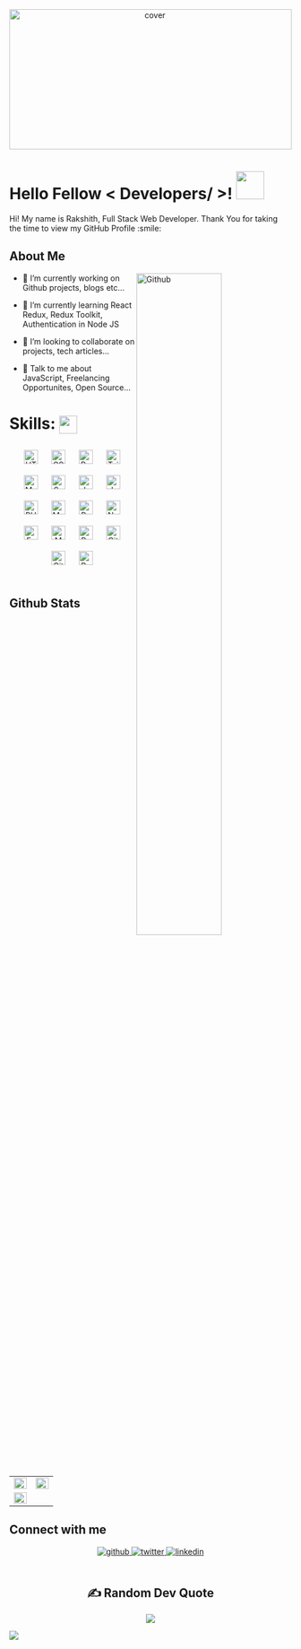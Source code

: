 <div align="center">
<img width="100%" height = "250px" src="https://cdn.pfps.gg/banners/9147-dark-n-purple-sky-banner.gif" alt="cover" />
</div>

<h1> Hello Fellow < Developers/ >! <img src = "https://raw.githubusercontent.com/rahulbanerjee26/githubProfileReadmeGenerator/main/gifs/wave.gif" width = 50px height='50px'> </h1>
<div size='20px'> Hi! My name is Rakshith, Full Stack Web Developer.
 Thank You for taking the time to view my GitHub Profile :smile: 
</div>

<h2 style="display: flex; align-items: center;">
  About Me 
<!--   <img src="https://raw.githubusercontent.com/rahulbanerjee26/githubProfileReadmeGenerator/main/gifs/eatSleepCodeRepeat.gif" width="100px" style="margin-left: 10px;"> -->
</h2>

<img width="55%" align="right" alt="Github" src="https://raw.githubusercontent.com/rahulbanerjee26/githubProfileReadmeGenerator/47a1a7b035154ce002fffc42e803b6ca8acbc4f3/gifs/git-header.svg" />


- 🔭 I’m currently working on Github projects, blogs etc...

- 🌱 I’m currently learning React Redux, Redux Toolkit, Authentication in Node JS 

- 👯 I’m looking to collaborate on projects, tech articles... 

- 💬 Talk to me about JavaScript, Freelancing Opportunites, Open Source... 

# Skills: <img src = "https://raw.githubusercontent.com/rahulbanerjee26/githubProfileReadmeGenerator/main/gifs/code.gif" width = 32px height=32px style="vertical-align: middle;">

<div align="center">  
<a href="https://en.wikipedia.org/wiki/HTML5" target="_blank"><img style="margin: 10px" src="https://imgs.search.brave.com/np9Suzrp_3kNkWQhHCshEnLZq-1foqWL_DUMi9XXyWE/rs:fit:860:0:0/g:ce/aHR0cHM6Ly91cGxv/YWQud2lraW1lZGlh/Lm9yZy93aWtpcGVk/aWEvY29tbW9ucy8z/LzM4L0hUTUw1X0Jh/ZGdlLnN2Zw.svg" alt="HTML5" height="25" width="25" /></a>  
<a href="https://www.w3schools.com/css/" target="_blank"><img style="margin: 10px" src="https://upload.wikimedia.org/wikipedia/commons/thumb/6/62/CSS3_logo.svg/640px-CSS3_logo.svg.png" alt="CSS3" height="25" width="25" /></a>  
<a href="https://getbootstrap.com/docs/3.4/javascript/" target="_blank"><img style="margin: 10px" src="https://upload.wikimedia.org/wikipedia/commons/thumb/b/b2/Bootstrap_logo.svg/640px-Bootstrap_logo.svg.png" alt="Bootstrap" height="25" /></a>  
  <a href="https://tailwindcss.com/" target="_blank"><img style="margin: 10px" src="https://upload.wikimedia.org/wikipedia/commons/d/d5/Tailwind_CSS_Logo.svg" alt="Tailwind CSS" height="25" width="25" /></a>   
<a href="https://google.com/" target="_blank"><img style="margin: 10px" src="https://imgs.search.brave.com/1YycRJo2u2heNheMHUyxushNRXp6EGgaJHMqaLjIMwQ/rs:fit:860:0:0/g:ce/aHR0cHM6Ly92My5t/dWkuY29tL3N0YXRp/Yy9pbWFnZXMvbWF0/ZXJpYWwtdWktbG9n/by5zdmc.svg" alt="Material UI" height="25" width="25" /></a>  
<a href="https://sass-lang.com/" target="_blank"><img style="margin: 10px" src="https://profilinator.rishav.dev/skills-assets/sass-original.svg" alt="Sass" height="25"width="25" /></a> 
<a href="https://www.javascript.com/" target="_blank"><img style="margin: 10px" src="https://profilinator.rishav.dev/skills-assets/javascript-original.svg" alt="JavaScript" height="25" width="25" /></a> 
<a href="https://www.google.com/" target="_blank"><img style="margin: 10px" src="https://imgs.search.brave.com/GpEcIXLWjRMVMB3SkN9IB7RVZ-3H2TgN3jFE8zQ6YRg/rs:fit:860:0:0/g:ce/aHR0cHM6Ly9zdGF0/aWMtMDAuaWNvbmR1/Y2suY29tL2Fzc2V0/cy4wMC9qcXVlcnkt/cGxhaW4td29yZG1h/cmstaWNvbi0yNDF4/MjU2LXJ5c3E2bDEz/LnBuZw" alt="JavaScript" height="25" width="25" /></a> 
<a href="https://www.php.net/" target="_blank"><img style="margin: 10px" src="https://profilinator.rishav.dev/skills-assets/php-original.svg" alt="PHP" height="25" width="25" /></a>  
<a href="https://www.mysql.com/" target="_blank"><img style="margin: 10px" src="https://profilinator.rishav.dev/skills-assets/mysql-original-wordmark.svg" alt="MySQL" height="25" width="25" /></a>  
<a href="https://reactjs.org/" target="_blank"><img style="margin: 10px" src="https://profilinator.rishav.dev/skills-assets/react-original-wordmark.svg" alt="React" height="25" width="25" /></a>  
<a href="https://nodejs.com/" target="_blank"><img style="margin: 10px" src="https://imgs.search.brave.com/YCrguU05HM-b6HNYo5pnX0ZZJJQM0lZcHb7u0qI9NPE/rs:fit:860:0:0/g:ce/aHR0cHM6Ly9jZG4u/d29ybGR2ZWN0b3Js/b2dvLmNvbS9sb2dv/cy9ub2RlanMtMS5z/dmc.svg" alt="Node.js" height="25"width="25" /></a>  
<a href="https://expressjs.com/" target="_blank"><img style="margin: 10px" src="https://expressjs.com/images/favicon.png" alt="Express.js" height="25"width="25" /></a>  
<a href="https://www.mongodb.com/" target="_blank"><img style="margin: 10px" src="https://profilinator.rishav.dev/skills-assets/mongodb-original-wordmark.svg" alt="MongoDB" height="25" width="25" /></a>  
<a href="https://google.com/" target="_blank"><img style="margin: 10px" src="https://www.svgrepo.com/show/354262/react-router.svg" alt="React Router" height="25" /></a>   
<a href="https://reux.com/" target="_blank"><img style="margin: 10px" src="https://cdn.worldvectorlogo.com/logos/redux.svg" alt="Git" height="25"width="25" /></a>   
<a href="https://github.com/" target="_blank"><img style="margin: 10px" src="https://profilinator.rishav.dev/skills-assets/git-scm-icon.svg" alt="Git" height="25"width="25" /></a>   
<a href="https://www.python.org/" target="_blank"><img style="margin: 10px" src="https://profilinator.rishav.dev/skills-assets/python-original.svg" alt="Python" height="25" width="25"/></a>
</div>  

<br/>  

## Github Stats  
<table><tr><td valign="center" width="50%">

<img src="https://github-readme-stats.vercel.app/api?username=rakshithn050&show_icons=true&count_private=true&hide_border=true" align="left" style="width: 100%" />

</td><td valign="top" width="50%">

<img src="https://github-readme-stats.vercel.app/api/top-langs/?username=rakshithn050&hide_border=true&layout=compact" align="left" style="width: 100%" />

</td></tr>
</td><td valign="top" width="50%">

<img src="https://github-readme-streak-stats.herokuapp.com/?user=rakshithn050&hide_border=true" align="left" style="width: 100%" />

</td></tr>
</table>  


## Connect with me  
<div align="center">
<a href="https://github.com/rakshithn050" target="_blank">
<img src=https://img.shields.io/badge/github-%2324292e.svg?&style=for-the-badge&logo=github&logoColor=white alt=github style="margin-bottom: 5px;" />
</a>
<a href="https://x.com/RAKSHIT46275711" target="_blank">
<img src="https://img.shields.io/twitter/follow/RAKSHIT46275711?style=for-the-badge&logo=x&logoColor=white&logoSize=auto&label=TWITTER&labelColor=gray&color=gray" alt=twitter style="margin-bottom: 5px;" />
</a>

<a href="https://linkedin.com/in/rishavanand" target="_blank">
<img src=https://img.shields.io/badge/linkedin-%231E77B5.svg?&style=for-the-badge&logo=linkedin&logoColor=white alt=linkedin style="margin-bottom: 5px;" />
</a>
</div>  
  

<br/>  

<div align="center">
  <h2>✍ Random Dev Quote</h2>
  
  ![](https://quotes-github-readme.vercel.app/api?type=horizontal&theme=radical)
  <br/>
</div>
  
  [![](https://visitcount.itsvg.in/api?id=rakshithn050&icon=0&color=1)](https://visitcount.itsvg.in)
